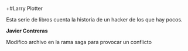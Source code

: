 +#Larry Plotter

Esta serie de libros cuenta la historia de un hacker de los que hay pocos.

**Javier Contreras** 

Modifico archivo en la rama saga para provocar un conflicto

